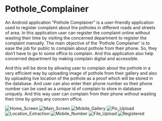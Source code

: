 # Pothole_Complainer
An Android application “Pothole Complainer” is a user-friendly application used to register  complaint about the potholes in different roads and streets of area. In this application user can  register the complaint online without wasting their time by visiting the concerned department to  register the complaint manually.
The main objective of the ‘Pothole Complainer’ is to ease the job for public to complain about 
pothole from their phone. So, they don’t have to go to some office to complain. And this application 
also help concerned department by making complain digital and accessible.

And this will be done by allowing user to complain about the pothole in a very efficient way by 
uploading image of pothole from their gallery and also by uploading live location of the pothole as a 
proof which will be stored in the database. And user can also enter their phone number so their 
phone number can be used as a unique id of complain to store in database uniquely.
And this way user can complain from their phone without wasting their time by going any concern 
office.


![Home_Screen](https://user-images.githubusercontent.com/90385341/204370123-5b603035-fb32-4f14-9e9e-7822c6dfdd14.png)
![Main_Screen](https://user-images.githubusercontent.com/90385341/204370143-d173c371-3b3f-4175-9880-2d568d84c48a.png)
![Mobile_Gallery](https://user-images.githubusercontent.com/90385341/204370181-8d55a8d4-fe7c-414c-bafa-cadc6af088cd.png)
![Pic_Upload](https://user-images.githubusercontent.com/90385341/204370212-32d100b5-7c90-458c-b9a8-4be1372954fd.png)
![Location_Extraction](https://user-images.githubusercontent.com/90385341/204370232-28d93aaa-473e-4c5f-ba77-444a68d09ef6.png)
![Mobile_Number](https://user-images.githubusercontent.com/90385341/204370256-f88961d5-9ae0-4dbb-9595-c8f928842b1d.png)
![File_Upload](https://user-images.githubusercontent.com/90385341/204370282-294c4655-2de8-48fd-a29d-240e176e309b.png)
![Registered](https://user-images.githubusercontent.com/90385341/204370307-bb9351b1-3c94-4817-a172-d0f3e7d66d62.png)
